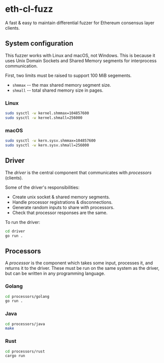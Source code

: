 # eth-cl-fuzz

A fast & easy to maintain differential fuzzer for Ethereum consensus layer clients.

## System configuration

This fuzzer works with Linux and macOS, not Windows. This is because it uses Unix Domain Sockets and
Shared Memory segments for interprocess communication.

First, two limits must be raised to support 100 MiB segements.

* `shmmax` -- the max shared memory segment size.
* `shmall` -- total shared memory size in pages.

### Linux

```bash
sudo sysctl -w kernel.shmmax=104857600
sudo sysctl -w kernel.shmall=256000
```

### macOS

```bash
sudo sysctl -w kern.sysv.shmmax=104857600
sudo sysctl -w kern.sysv.shmall=256000
```

## Driver

The *driver* is the central component that communicates with *processors* (clients).

Some of the driver's responsibilities:

* Create unix socket & shared memory segments.
* Handle processor registrations & disconnections.
* Generate random inputs to share with processors.
* Check that processor responses are the same.

To run the driver:

```bash
cd driver
go run .
```

## Processors

A *processor* is the component which takes some input, processes it, and returns it to the driver.
These must be run on the same system as the driver, but can be written in any programming language.

### Golang

```bash
cd processors/golang
go run .
```

### Java

```bash
cd processors/java
make
```

### Rust

```bash
cd processors/rust
cargo run
```
